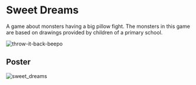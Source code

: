 # Sweet Dreams

A game about monsters having a big pillow fight. The monsters in this game are based on drawings provided by
children of a primary school.

![throw-it-back-beepo](https://github.com/user-attachments/assets/69848052-51e9-4a55-a213-417840078df7)


## Poster
![sweet_dreams](https://github.com/user-attachments/assets/817ec0db-e658-43db-b6d6-9de0ae65ffad)
